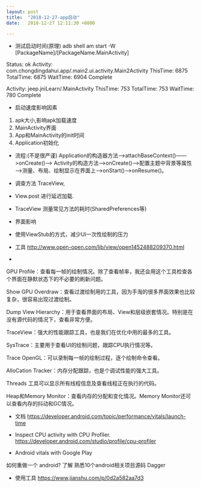 ```yaml
---
layout: post
title:  "2018-12-27-app启动"
date:   2018-12-27 12:11:30 +0800

---
```


* 测试启动时间(原理)
adb shell am start -W [PackageName]/[PackageName.MainActivity]

Status: ok
Activity: com.chongdingdahui.app/.main2.ui.activity.Main2Activity
ThisTime: 6875
TotalTime: 6875
WaitTime: 6904
Complete

Activity: jeep.jniLearn/.MainActivity
ThisTime: 753
TotalTime: 753
WaitTime: 780
Complete

* 启动速度影响因素

1) apk大小,影响apk加载速度
2) MainActivity界面
3) App和MainActivity的init时间
4) Application初始化

* 流程:(不是很严谨)
Application的构造器方法——>attachBaseContext()——>onCreate()——>
Activity的构造方法——>onCreate()——>配置主题中背景等属性——>测量、布局、绘制显示在界面上——>onStart()——>onResume()。
* 调查方法
TraceView,

* View.post 进行延迟加载.

* TraceView 测量常见方法的耗时(SharedPreferences等)

* 界面影响

* 使用ViewStub的方式，减少UI一次性绘制的压力

* 工具
http://www.open-open.com/lib/view/open1452488209370.html

*
GPU Profile：查看每一帧的绘制情况。除了查看帧率，我还会用这个工具检查各个界面在静默状态下的不必要的刷新问题。

Show GPU Overdraw：查看过渡绘制用的工具，因为手淘的很多界面效果也比较复杂，很容易出现过渡绘制。

Dump View Hierarchy：用于查看界面的布局、View和层级嵌套情况。特别是在没有源代码的情况下，查看非常方便。

TraceView：强大的性能跟踪工具，也是我们在优化中用的最多的工具。

SysTrace：主要用于查看UI的绘制问题，跟踪CPU执行情况等。

Trace OpenGL：可以录制每一帧的绘制过程，逐个绘制命令查看。

AlloCation Tracker：内存分配跟踪，也是个调试性能的强大工具。

Threads 工具可以显示所有线程信息及查看线程正在执行的代码。

Heap和Memory Monitor：查看内存的分配和变化情况。Memory Monitor还可以查看内存的抖动和GC情况。

* 文档
https://developer.android.com/topic/performance/vitals/launch-time

*  Inspect CPU activity with CPU Profiler.
https://developer.android.com/studio/profile/cpu-profiler
* Android vitals with Google Play

如何重做一个 android?
了解
熟悉10个android相关项目源码
 Dagger

* 使用工具
https://www.jianshu.com/p/0d2a582aa7d3